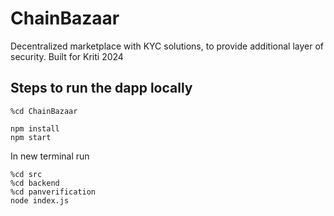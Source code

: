 # ChainBazaar

Decentralized marketplace with KYC solutions, to provide additional layer of security. Built for Kriti 2024

## Steps to run the  dapp locally
```
%cd ChainBazaar
```

```
npm install
npm start
```

In new terminal run

```
%cd src 
%cd backend 
%cd panverification 
node index.js
```
